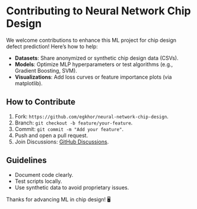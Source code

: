 # Contributing to Neural Network Chip Design

We welcome contributions to enhance this ML project for chip design defect prediction! Here’s how to help:

- **Datasets**: Share anonymized or synthetic chip design data (CSVs).
- **Models**: Optimize MLP hyperparameters or test algorithms (e.g., Gradient Boosting, SVM).
- **Visualizations**: Add loss curves or feature importance plots (via matplotlib).

## How to Contribute
1. Fork: `https://github.com/egkhor/neural-network-chip-design`.
2. Branch: `git checkout -b feature/your-feature`.
3. Commit: `git commit -m "Add your feature"`.
4. Push and open a pull request.
5. Join Discussions: [GitHub Discussions](https://github.com/egkhor/neural-network-chip-design/discussions).

## Guidelines
- Document code clearly.
- Test scripts locally.
- Use synthetic data to avoid proprietary issues.

Thanks for advancing ML in chip design! 🖥️